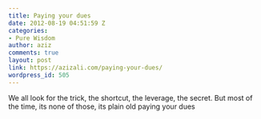 ```yaml
---
title: Paying your dues
date: 2012-08-19 04:51:59 Z
categories:
- Pure Wisdom
author: aziz
comments: true
layout: post
link: https://azizali.com/paying-your-dues/
wordpress_id: 505
---
```


We all look for the trick, the shortcut, the leverage, the secret. But most of the time, its none of those, its plain old paying your dues
